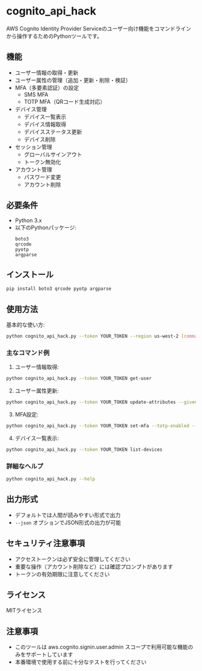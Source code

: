 # cognito_api_hack

AWS Cognito Identity Provider Serviceのユーザー向け機能をコマンドラインから操作するためのPythonツールです。

## 機能

- ユーザー情報の取得・更新
- ユーザー属性の管理（追加・更新・削除・検証）
- MFA（多要素認証）の設定
  - SMS MFA
  - TOTP MFA（QRコード生成対応）
- デバイス管理
  - デバイス一覧表示
  - デバイス情報取得
  - デバイスステータス更新
  - デバイス削除
- セッション管理
  - グローバルサインアウト
  - トークン無効化
- アカウント管理
  - パスワード変更
  - アカウント削除

## 必要条件

- Python 3.x
- 以下のPythonパッケージ:
  ```
  boto3
  qrcode
  pyotp
  argparse
  ```

## インストール

```bash
pip install boto3 qrcode pyotp argparse
```

## 使用方法

基本的な使い方:

```bash
python cognito_api_hack.py --token YOUR_TOKEN --region us-west-2 [command] [options]
```

### 主なコマンド例

1. ユーザー情報取得:
```bash
python cognito_api_hack.py --token YOUR_TOKEN get-user
```

2. ユーザー属性更新:
```bash
python cognito_api_hack.py --token YOUR_TOKEN update-attributes --given-name 太郎 --family-name 山田
```

3. MFA設定:
```bash
python cognito_api_hack.py --token YOUR_TOKEN set-mfa --totp-enabled --totp-preferred
```

4. デバイス一覧表示:
```bash
python cognito_api_hack.py --token YOUR_TOKEN list-devices
```

### 詳細なヘルプ

```bash
python cognito_api_hack.py --help
```

## 出力形式

- デフォルトでは人間が読みやすい形式で出力
- `--json` オプションでJSON形式の出力が可能

## セキュリティ注意事項

- アクセストークンは必ず安全に管理してください
- 重要な操作（アカウント削除など）には確認プロンプトがあります
- トークンの有効期限に注意してください

## ライセンス

MITライセンス

## 注意事項

- このツールは aws.cognito.signin.user.admin スコープで利用可能な機能のみをサポートしています
- 本番環境で使用する前に十分なテストを行ってください
